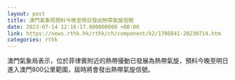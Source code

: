 ```yaml
---
layout: post
title: 澳門氣象局預料今晚至明日發出熱帶氣旋信號
date: 2023-07-14 12:16:17.000000000 +08:00
link: https://news.rthk.hk/rthk/ch/component/k2/1708841-20230714.htm
categories: rthk
---
```


澳門氣象局表示，位於菲律賓附近的熱帶擾動已發展為熱帶氣旋，預料今晚至明日進入澳門800公里範圍，屆時將會發出熱帶氣旋信號。
